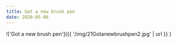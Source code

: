 ```yaml
---
title: Got a new brush pen
date: 2020-05-06
---
```


!['Got a new brush pen']({{ '/img/21Gotanewbrushpen2.jpg' | url }} )
<br>

